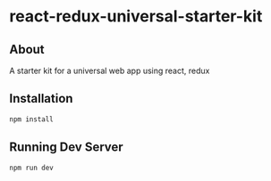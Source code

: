 # react-redux-universal-starter-kit
## About
A starter kit for a universal web app using react, redux
## Installation
```bash
npm install
```
## Running Dev Server

```bash
npm run dev
```